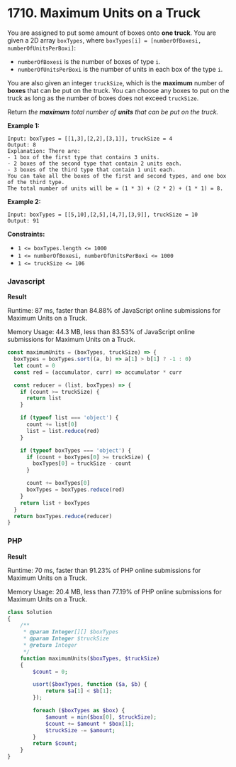 # 1710. Maximum Units on a Truck

You are assigned to put some amount of boxes onto **one truck**. You are given a 2D array `boxTypes`, where `boxTypes[i] = [numberOfBoxesi, numberOfUnitsPerBoxi]`:

* `numberOfBoxesi` is the number of boxes of type `i`.
* `numberOfUnitsPerBoxi` is the number of units in each box of the type `i`.

You are also given an integer `truckSize`, which is the **maximum** number of **boxes** that can be put on the truck. You can choose any boxes to put on the truck as long as the number of boxes does not exceed `truckSize`.

Return _the **maximum** total number of **units** that can be put on the truck._

**Example 1:**

```
Input: boxTypes = [[1,3],[2,2],[3,1]], truckSize = 4
Output: 8
Explanation: There are:
- 1 box of the first type that contains 3 units.
- 2 boxes of the second type that contain 2 units each.
- 3 boxes of the third type that contain 1 unit each.
You can take all the boxes of the first and second types, and one box of the third type.
The total number of units will be = (1 * 3) + (2 * 2) + (1 * 1) = 8.
```

**Example 2:**

```
Input: boxTypes = [[5,10],[2,5],[4,7],[3,9]], truckSize = 10
Output: 91
```

**Constraints:**

* `1 <= boxTypes.length <= 1000`
* `1 <= numberOfBoxesi, numberOfUnitsPerBoxi <= 1000`
* `1 <= truckSize <= 106`

### Javascript <a href="#javascript" id="javascript"></a>

**Result**

Runtime: 87 ms, faster than 84.88% of JavaScript online submissions for Maximum Units on a Truck.

Memory Usage: 44.3 MB, less than 83.53% of JavaScript online submissions for Maximum Units on a Truck.

```javascript
const maximumUnits = (boxTypes, truckSize) => {
  boxTypes = boxTypes.sort((a, b) => a[1] > b[1] ? -1 : 0)
  let count = 0
  const red = (accumulator, curr) => accumulator * curr

  const reducer = (list, boxTypes) => {
    if (count >= truckSize) {
      return list
    }

    if (typeof list === 'object') {
      count += list[0]
      list = list.reduce(red)
    }

    if (typeof boxTypes === 'object') {
      if (count + boxTypes[0] >= truckSize) {
        boxTypes[0] = truckSize - count
      }

      count += boxTypes[0]
      boxTypes = boxTypes.reduce(red)
    }
    return list + boxTypes
  }
  return boxTypes.reduce(reducer)
}
```

### PHP <a href="#javascript" id="javascript"></a>

**Result**

Runtime: 70 ms, faster than 91.23% of PHP online submissions for Maximum Units on a Truck.

Memory Usage: 20.4 MB, less than 77.19% of PHP online submissions for Maximum Units on a Truck.

```php
class Solution
{
    /**
     * @param Integer[][] $boxTypes
     * @param Integer $truckSize
     * @return Integer
     */
    function maximumUnits($boxTypes, $truckSize)
    {
        $count = 0;

        usort($boxTypes, function ($a, $b) {
            return $a[1] < $b[1];
        });

        foreach ($boxTypes as $box) {
            $amount = min($box[0], $truckSize);
            $count += $amount * $box[1];
            $truckSize -= $amount;
        }
        return $count;
    }
}
```
